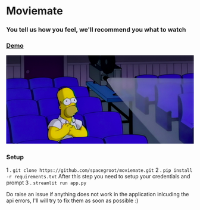 # Moviemate
### You tell us how you feel, we'll recommend you what to watch
### [Demo](https://moviemate.streamlit.app/)

![alt text](https://github.com/spacegroot/moviemate/blob/main/simpsons_cinema.jpg)

### Setup
1 . `git clone https://github.com/spacegroot/moviemate.git`
2 . `pip install -r requirements.txt`
After this step you need to setup your credentials and prompt
3 . `streamlit run app.py`




Do raise an issue if anything does not work in the application inlcuding the api errors, I'll will try to fix them as soon as possible :)
